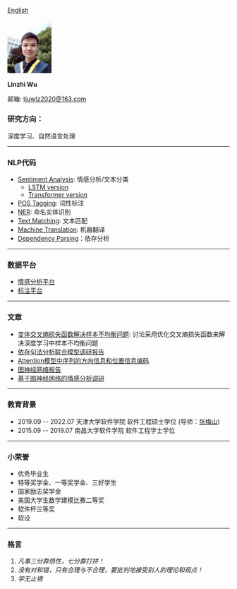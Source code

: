 [English](/index-en.html) 

<img src="/imgs/myself.jpg" width="100" />

<strong> Linzhi Wu </strong>

邮箱: tjuwlz2020@163.com

### 研究方向：
深度学习、自然语言处理

---

### NLP代码
+ [Sentiment Analysis](https://github.com/ncuwlz/sentiment-analysis-based-on-attention): 情感分析/文本分类
    + [LSTM version](https://github.com/ncuwlz/Text-Classification)
    + [Transformer version](https://github.com/ncuwlz/transformer_for_textclassification)
+ [POS Tagging](https://github.com/ncuwlz/POS-Tagging): 词性标注
+ [NER](https://github.com/ncuwlz/NER): 命名实体识别
+ [Text Matching](https://github.com/LindgeW/VariantNets-TextMatching): 文本匹配
+ [Machine Translation](https://github.com/tjuwlz/MachineTranslation): 机器翻译
+ [Dependency Parsing](https://github.com/tjuwlz/BiaffineParser)：依存分析

---

### 数据平台
+ [情感分析平台](https://github.com/tjuwlz/sentiment-analysis-platform)
+ [标注平台](https://github.com/tjuwlz/LabelingPlatform)

---

### 文章
- [变体交叉熵损失函数解决样本不均衡问题](./ideas/variant-loss-function.pdf): 讨论采用优化交叉熵损失函数来解决深度学习中样本不均衡问题
- [依存句法分析联合模型调研报告](./ideas/joint_model.pdf)
- [Attention模型中序列的方向信息和位置信息编码](./ideas/direction-and-position-in-attention-model.pdf)
- [图神经网络报告](./ideas/GNN-report.pdf)
- [基于图神经网络的情感分析调研](./ideas/GNN-survey.pdf)

---

### 教育背景
- 2019.09 -- 2022.07  天津大学软件学院 软件工程硕士学位   (导师：[张梅山](https://zhangmeishan.github.io))
- 2015.09 -- 2019.07  南昌大学软件学院 软件工程学士学位

---

### 小荣誉
+ 优秀毕业生
+ 特等奖学金、一等奖学金、三好学生
+ 国家励志奖学金
+ 美国大学生数学建模比赛二等奖
+ 软件杯三等奖
+ 软设

---

### 格言
1. *凡事三分靠悟性，七分靠打拼！*
2. *没有对和错，只有合理与不合理，要批判地接受别人的理论和观点！*
2. *学无止境*
